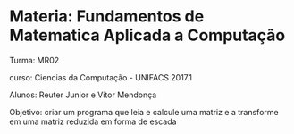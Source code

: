 # Materia: Fundamentos de Matematica Aplicada a Computação

Turma: MR02

curso: Ciencias da Computação - UNIFACS 2017.1

Alunos: Reuter Junior e Vitor Mendonça

Objetivo: criar um programa que leia e calcule uma matriz e a transforme em uma matriz reduzida em forma de escada
